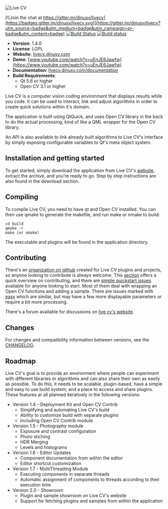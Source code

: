 ![Live CV](/doc/src/images/logo-dark.png)

[![Join the chat at https://gitter.im/dinusv/livecv](https://badges.gitter.im/dinusv/livecv.svg)](https://gitter.im/dinusv/livecv?utm_source=badge&utm_medium=badge&utm_campaign=pr-badge&utm_content=badge)
[![Build Status](https://travis-ci.org/livecv/livecv.svg?branch=master)](https://travis-ci.org/livecv/livecv)
[![Build status](https://ci.appveyor.com/api/projects/status/c1kk7crl0wiox16b?svg=true)](https://ci.appveyor.com/project/dinusv/livecv)

 * **Version**: 1.4.0
 * **License**: LGPL
 * **Website**: [livecv.dinusv.com](http://livecv.dinusv.com)
 * **Demo**: [www.youtube.com/watch?v=uEnJE6Jawfw](https://www.youtube.com/watch?v=uEnJE6Jawfw)
 * **Documentation**: [livecv.dinusv.com/documentation](http://livecv.dinusv.com/documentation)
 * **Build Requirements**:
   * Qt 5.6 or higher
   * Open CV 3.1 or higher


Live CV is a computer vision coding environment that displays results while you code. It can be used to interact, link and adjust algorithms
in order to create quick solutions within it's domain.

The application is built using QtQuick, and uses Open CV library in the back to do the actual processing, kind of like a QML wrapper for the
Open CV library.

An API is also available to link already built algorithms to Live CV's interface by simply exposing configurable variables to Qt's meta object system.

## Installation and getting started

To get started, simply download the application from Live CV's [website](http://livecv.dinusv.com/download.html), extract the archive, and you're ready
to go. Step by step instructions are also found in the download section.

## Compiling

To compile Live CV, you need to have qt and Open CV installed. You can then use qmake to generate the makefile, and run make or nmake to build:

```
cd build
qmake -r
make (or nmake)
```

The executable and plugins will be found in the application directory.

## Contributing

There's an [organization on github](http://github.com/livecv) created for Live CV plugins and projects, so anyone looking to contribute is always welcome. This [section](CONTRIBUTING.md) offers a quick overview on contributing, and there are [simple quickstart issues](https://github.com/dinusv/livecv/issues?q=is%3Aopen+is%3Aissue+label%3Aquickstart) available for anyone looking to start. Most of them deal with wrapping an Open CV functions and adding a sample. There are issues marked with [easy](https://github.com/dinusv/livecv/issues?q=is%3Aopen+is%3Aissue+label%3Aeasy) which are similar, but may have a few more displayable parameters or require a bit more processing.

There's a forum available for discussions on [live cv's website](http://livecv.dinusv.com/forum).

## Changes

For changes and compatibility information between versions, see the [CHANGELOG](CHANGELOG.md).

## Roadmap

Live CV's goal is to provide an environment where people can experiment with different libraries or algorithms and can also share their own as easily as possible. To do this, it needs to be scalable, plugin-based, have a simple and easy to use build system, and a place to access and share plugins. These features ar all planned iteratively in the following versions:

 * Version 1.4 - Deployment Kit and Open CV Contrib
    * Simplifying and automating Live CV's build
    * Ability to customize build with separate plugins
    * Including Open CV Contrib module
 * Version 1.5 - Photography module
    * Exposure and contrast configuration
    * Photo stiching
    * HDR Merging
    * Levels and histograms
 * Version 1.6 - Editor Updates
    *  Component documentation from within the editor
    *  Editor shortcut customization
 * Version 1.7 - MultiThreading Module
    * Executing components in separate threads
    * Automatic assignment of components to threads according to their execution time
 * Version 2.0 - Showroom
    * Plugin and sample showroom on Live CV's website
    * Support for fetching plugins and samples from within the application

